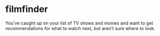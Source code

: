 # filmfinder
You’ve caught up on your list of TV shows and movies and want to get recommendations for what to watch next, but aren’t sure where to look.
